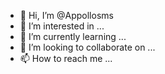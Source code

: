 - 👋 Hi, I’m @Appollosms
- 👀 I’m interested in ...
- 🌱 I’m currently learning ...
- 💞️ I’m looking to collaborate on ...
- 📫 How to reach me ...

<!---
Appollosms/Appollosms is a ✨ special ✨ repository because its `README.md` (this file) appears on your GitHub profile.
You can click the Preview link to take a look at your changes.
--->
